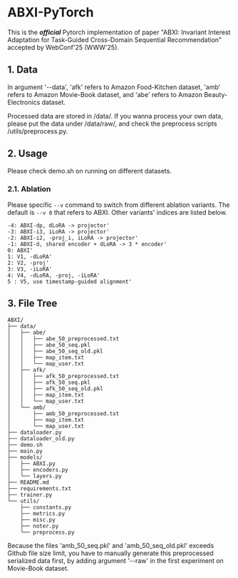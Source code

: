 # ABXI-PyTorch

This is the ***official*** Pytorch implementation of paper "ABXI: Invariant Interest Adaptation for Task-Guided Cross-Domain Sequential Recommendation" accepted by WebConf'25 (WWW'25).


## 1. Data
In argument '--data', 'afk' refers to Amazon Food-Kitchen dataset, 'amb' refers to Amazon Movie-Book dataset, and 'abe' refers to Amazon Beauty-Electronics dataset.

Processed data are stored in /data/. If you wanna process your own data, please put the data under /data/raw/, and check the preprocess scripts /utils/preprocess.py.

## 2. Usage
Please check demo.sh on running on different datasets.

### 2.1. Ablation

Please specific `--v` command to switch from different ablation variants. The default is `--v 0` that refers to ABXI. Other variants' indices are listed below.
```
-4: ABXI-dp, dLoRA -> projector'
-3: ABXI-i3, iLoRA -> projector'
-2: ABXI-i2, -proj_i, iLoRA -> projector'
-1: ABXI-d, shared encoder + dLoRA -> 3 * encoder'
0: ABXI'
1: V1, -dLoRA'
2: V2, -proj'
3: V3, -iLoRA'
4: V4, -dLoRA, -proj, -iLoRA'
5 : V5, use timestamp-guided alignment'
```


## 3. File Tree
```
ABXI/
├── data/
│   ├── abe/
│   │   ├── abe_50_preprocessed.txt
│   │   ├── abe_50_seq.pkl
│   │   ├── abe_50_seq_old.pkl
│   │   ├── map_item.txt
│   │   └── map_user.txt
│   ├── afk/
│   │   ├── afk_50_preprocessed.txt
│   │   ├── afk_50_seq.pkl
│   │   ├── afk_50_seq_old.pkl
│   │   ├── map_item.txt
│   │   └── map_user.txt
│   └── amb/
│       ├── amb_50_preprocessed.txt
│       ├── map_item.txt
│       └── map_user.txt
├── dataloader.py
├── dataloader_old.py
├── demo.sh
├── main.py
├── models/
│   ├── ABXI.py
│   ├── encoders.py
│   └── layers.py
├── README.md
├── requirements.txt
├── trainer.py
└── utils/
    ├── constants.py
    ├── metrics.py
    ├── misc.py
    ├── noter.py
    └── preprocess.py
```

Because the files 'amb_50_seq.pkl' and 'amb_50_seq_old.pkl' exceeds Github file size limit, you have to manually generate this preprocessed serialized data first, by adding argument '--raw' in the first experiment on Movie-Book dataset.